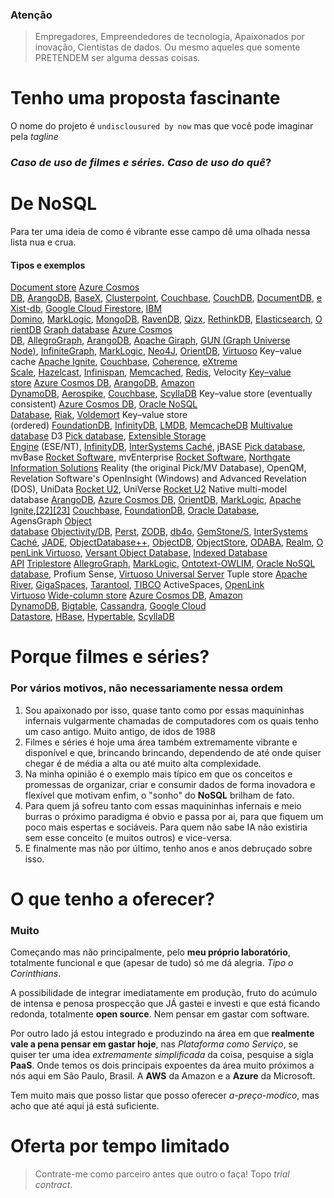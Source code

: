 ### Atenção
> Empregadores, Empreendedores de tecnologia, Apaixonados por inovação, Cientistas de dados. Ou mesmo aqueles que somente PRETENDEM ser alguma dessas coisas.

# Tenho uma proposta fascinante
O nome do projeto é `undisclousured by now` mas que você pode imaginar pela *tagline*
### _Caso de uso de filmes e séries. Caso de uso do quê_?
# De NoSQL
Para ter uma ideia de como é vibrante esse campo dê uma olhada nessa lista nua e crua.
#### Tipos e exemplos

[Document store](app://obsidian.md/wiki/Document-oriented_database "Document-oriented database") [Azure Cosmos DB](app://obsidian.md/wiki/Azure_Cosmos_DB "Azure Cosmos DB"), [ArangoDB](app://obsidian.md/wiki/ArangoDB "ArangoDB"), [BaseX](app://obsidian.md/wiki/BaseX "BaseX"), [Clusterpoint](app://obsidian.md/wiki/Clusterpoint "Clusterpoint"), [Couchbase](app://obsidian.md/wiki/Couchbase "Couchbase"), [CouchDB](app://obsidian.md/wiki/CouchDB "CouchDB"), [DocumentDB](app://obsidian.md/wiki/DocumentDB "DocumentDB"), [eXist-db](app://obsidian.md/wiki/EXist "EXist"), [Google Cloud Firestore](app://obsidian.md/wiki/Firestore "Firestore"), [IBM Domino](app://obsidian.md/wiki/Lotus_Notes "Lotus Notes"), [MarkLogic](app://obsidian.md/wiki/MarkLogic "MarkLogic"), [MongoDB](app://obsidian.md/wiki/MongoDB "MongoDB"), [RavenDB](app://obsidian.md/wiki/RavenDB "RavenDB"), [Qizx](app://obsidian.md/wiki/Qizx "Qizx"), [RethinkDB](app://obsidian.md/wiki/RethinkDB "RethinkDB"), [Elasticsearch](app://obsidian.md/wiki/Elasticsearch "Elasticsearch"), [OrientDB](app://obsidian.md/wiki/OrientDB "OrientDB") [Graph database](app://obsidian.md/wiki/Graph_database "Graph database") [Azure Cosmos DB](app://obsidian.md/wiki/Azure_Cosmos_DB "Azure Cosmos DB"), [AllegroGraph](app://obsidian.md/wiki/AllegroGraph "AllegroGraph"), [ArangoDB](app://obsidian.md/wiki/ArangoDB "ArangoDB"), [Apache Giraph](app://obsidian.md/wiki/Apache_Giraph "Apache Giraph"), [GUN (Graph Universe Node)](app://obsidian.md/wiki/GUN_\(graph_database\) "GUN (graph database)"), [InfiniteGraph](app://obsidian.md/wiki/InfiniteGraph "InfiniteGraph"), [MarkLogic](app://obsidian.md/wiki/MarkLogic "MarkLogic"), [Neo4J](app://obsidian.md/wiki/Neo4J "Neo4J"), [OrientDB](app://obsidian.md/wiki/OrientDB "OrientDB"), [Virtuoso](app://obsidian.md/wiki/Virtuoso_Universal_Server "Virtuoso Universal Server") Key–value cache [Apache Ignite](app://obsidian.md/wiki/Apache_Ignite "Apache Ignite"), [Couchbase](app://obsidian.md/wiki/Couchbase "Couchbase"), [Coherence](app://obsidian.md/wiki/Oracle_Coherence "Oracle Coherence"), [eXtreme Scale](app://obsidian.md/wiki/IBM_WebSphere_eXtreme_Scale "IBM WebSphere eXtreme Scale"), [Hazelcast](app://obsidian.md/wiki/Hazelcast "Hazelcast"), [Infinispan](app://obsidian.md/wiki/Infinispan "Infinispan"), [Memcached](app://obsidian.md/wiki/Memcached "Memcached"), [Redis](app://obsidian.md/wiki/Redis "Redis"), Velocity [Key–value store](app://obsidian.md/wiki/Key%E2%80%93value_database "Key–value database") [Azure Cosmos DB](app://obsidian.md/wiki/Azure_Cosmos_DB "Azure Cosmos DB"), [ArangoDB](app://obsidian.md/wiki/ArangoDB "ArangoDB"), [Amazon DynamoDB](app://obsidian.md/wiki/Amazon_DynamoDB "Amazon DynamoDB"), [Aerospike](app://obsidian.md/wiki/Aerospike_\(database\) "Aerospike (database)"), [Couchbase](app://obsidian.md/wiki/Couchbase "Couchbase"), [ScyllaDB](app://obsidian.md/wiki/Scylla_\(database\) "Scylla (database)") Key–value store (eventually consistent) [Azure Cosmos DB](app://obsidian.md/wiki/Azure_Cosmos_DB "Azure Cosmos DB"), [Oracle NoSQL Database](app://obsidian.md/wiki/Oracle_NoSQL_Database "Oracle NoSQL Database"), [Riak](app://obsidian.md/wiki/Riak "Riak"), [Voldemort](app://obsidian.md/wiki/Voldemort_\(distributed_data_store\) "Voldemort (distributed data store)") Key–value store (ordered) [FoundationDB](app://obsidian.md/wiki/FoundationDB "FoundationDB"), [InfinityDB](app://obsidian.md/wiki/InfinityDB "InfinityDB"), [LMDB](app://obsidian.md/wiki/Lightning_Memory-Mapped_Database "Lightning Memory-Mapped Database"), [MemcacheDB](app://obsidian.md/wiki/MemcacheDB "MemcacheDB") [Multivalue database](app://obsidian.md/wiki/MultiValue "MultiValue") D3 [Pick database](app://obsidian.md/wiki/Pick_database "Pick database"), [Extensible Storage Engine](app://obsidian.md/wiki/Extensible_Storage_Engine "Extensible Storage Engine") (ESE/NT), [InfinityDB](app://obsidian.md/wiki/InfinityDB "InfinityDB"), [InterSystems Caché](app://obsidian.md/wiki/InterSystems_Cach%C3%A9 "InterSystems Caché"), jBASE [Pick database](app://obsidian.md/wiki/Pick_database "Pick database"), mvBase [Rocket Software](app://obsidian.md/wiki/Rocket_Software "Rocket Software"), mvEnterprise [Rocket Software](app://obsidian.md/wiki/Rocket_Software "Rocket Software"), [Northgate Information Solutions](app://obsidian.md/wiki/Northgate_Information_Solutions "Northgate Information Solutions") Reality (the original Pick/MV Database), OpenQM, Revelation Software's OpenInsight (Windows) and Advanced Revelation (DOS), UniData [Rocket U2](app://obsidian.md/wiki/Rocket_U2 "Rocket U2"), UniVerse [Rocket U2](app://obsidian.md/wiki/Rocket_U2 "Rocket U2") Native multi-model database [ArangoDB](app://obsidian.md/wiki/ArangoDB "ArangoDB"), [Azure Cosmos DB](app://obsidian.md/wiki/Azure_Cosmos_DB "Azure Cosmos DB"), [OrientDB](app://obsidian.md/wiki/OrientDB "OrientDB"), [MarkLogic](app://obsidian.md/wiki/MarkLogic_Server "MarkLogic Server"), [Apache Ignite](app://obsidian.md/wiki/Apache_Ignite "Apache Ignite"),[[22]](app://obsidian.md/index.html#cite_note-22)[[23]](app://obsidian.md/index.html#cite_note-23) [Couchbase](app://obsidian.md/wiki/Couchbase "Couchbase"), [FoundationDB](app://obsidian.md/wiki/FoundationDB "FoundationDB"), [Oracle Database](app://obsidian.md/wiki/Oracle_Database "Oracle Database"), AgensGraph [Object database](app://obsidian.md/wiki/Object_database "Object database") [Objectivity/DB](app://obsidian.md/wiki/Objectivity/DB "Objectivity/DB"), [Perst](app://obsidian.md/wiki/Perst "Perst"), [ZODB](app://obsidian.md/wiki/Zope_Object_Database "Zope Object Database"), [db4o](app://obsidian.md/wiki/Db4o "Db4o"), [GemStone/S](app://obsidian.md/wiki/Gemstone_\(database\) "Gemstone (database)"), [InterSystems Caché](app://obsidian.md/wiki/InterSystems_Cach%C3%A9 "InterSystems Caché"), [JADE](app://obsidian.md/wiki/JADE_\(programming_language\) "JADE (programming language)"), [ObjectDatabase++](app://obsidian.md/wiki/ObjectDatabase%2B%2B "ObjectDatabase++"), [ObjectDB](app://obsidian.md/wiki/ObjectDB "ObjectDB"), [ObjectStore](app://obsidian.md/wiki/ObjectStore "ObjectStore"), [ODABA](app://obsidian.md/wiki/Odaba "Odaba"), [Realm](app://obsidian.md/wiki/Realm_\(database\) "Realm (database)"), [OpenLink Virtuoso](app://obsidian.md/wiki/Virtuoso_Universal_Server "Virtuoso Universal Server"), [Versant Object Database](app://obsidian.md/wiki/Versant_Object_Database "Versant Object Database"), [Indexed Database API](app://obsidian.md/wiki/Indexed_Database_API "Indexed Database API") [Triplestore](app://obsidian.md/wiki/Triplestore "Triplestore") [AllegroGraph](app://obsidian.md/wiki/AllegroGraph "AllegroGraph"), [MarkLogic](app://obsidian.md/wiki/MarkLogic_Server "MarkLogic Server"), [Ontotext-OWLIM](app://obsidian.md/wiki/Ontotext "Ontotext"), [Oracle NoSQL database](app://obsidian.md/wiki/Oracle_NoSQL_Database "Oracle NoSQL Database"), Profium Sense, [Virtuoso Universal Server](app://obsidian.md/wiki/Virtuoso_Universal_Server "Virtuoso Universal Server") Tuple store [Apache River](app://obsidian.md/wiki/Jini "Jini"), [GigaSpaces](app://obsidian.md/wiki/GigaSpaces "GigaSpaces"), [Tarantool](app://obsidian.md/wiki/Tarantool "Tarantool"), [TIBCO](app://obsidian.md/wiki/TIBCO_Software "TIBCO Software") ActiveSpaces, [OpenLink Virtuoso](app://obsidian.md/wiki/Virtuoso_Universal_Server "Virtuoso Universal Server") [Wide-column store](app://obsidian.md/wiki/Wide-column_store "Wide-column store") [Azure Cosmos DB](app://obsidian.md/wiki/Azure_Cosmos_DB "Azure Cosmos DB"), [Amazon DynamoDB](app://obsidian.md/wiki/Amazon_DynamoDB "Amazon DynamoDB"), [Bigtable](app://obsidian.md/wiki/Bigtable "Bigtable"), [Cassandra](app://obsidian.md/wiki/Apache_Cassandra "Apache Cassandra"), [Google Cloud Datastore](app://obsidian.md/wiki/Google_Cloud_Datastore "Google Cloud Datastore"), [HBase](app://obsidian.md/wiki/Apache_HBase "Apache HBase"), [Hypertable](app://obsidian.md/wiki/Hypertable "Hypertable"), [ScyllaDB](app://obsidian.md/wiki/Scylla_\(database\) "Scylla (database)")

# Porque filmes e séries?
### Por vários motivos, não necessariamente nessa ordem
1. Sou apaixonado por isso, quase tanto como por essas maquininhas infernais vulgarmente chamadas de computadores com os quais tenho um caso antigo. Muito antigo, de idos de 1988
2. Filmes e séries é hoje uma área também extremamente vibrante e disponível e que, brincando brincando, dependendo de até onde quiser chegar é de média a alta ou até muito alta complexidade.
3. Na minha opinião é o exemplo mais típico em que os conceitos e promessas de organizar, criar e consumir dados de forma inovadora e flexível que motivam enfim, o "sonho" do **NoSQL** brilham de fato.
4. Para quem já sofreu tanto com essas maquininhas infernais e meio burras o próximo paradigma é obvio e passa por ai, para que fiquem um poco mais espertas e sociáveis. Para quem não sabe IA não existiria sem esse conceito (e muitos outros) e vice-versa.
5. E finalmente mas não por último, tenho anos e anos debruçado sobre isso.

# O que tenho a oferecer?

### Muito

Começando mas não principalmente, pelo **meu próprio laboratório**, totalmente funcional e que (apesar de tudo) só me dá alegria. *Tipo o Corinthians*.

A possibilidade de integrar imediatamente em produção, fruto do acúmulo de intensa e penosa prospecção que JÁ gastei e investi e que está ficando redonda, totalmente **open source**. Nem pensar em gastar com software.

Por outro lado já estou integrado e produzindo na área em que **realmente vale a pena pensar em gastar hoje**, nas *Plataforma como Serviço*, se quiser ter uma idea *extremamente simplificada* da coisa, pesquise a sigla **PaaS**. Onde temos os dois principais expoentes da área muito próximos a nós aqui em São Paulo, Brasil. A **AWS** da Amazon e a **Azure** da Microsoft.

Tem muito mais que posso listar que posso oferecer *a-preço-modico*, mas acho que até aqui já está suficiente.

# Oferta por tempo limitado
> Contrate-me como parceiro antes que outro o faça! Topo *trial contract*.

